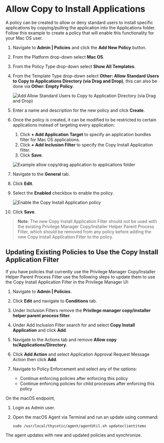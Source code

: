 [title]: # (    Allow Copy to Install Applications)
[tags]: # (standard user, policy, macOS)
[priority]: # (5101)
# Allow Copy to Install Applications

A policy can be created to allow or deny standard users to install specific applications by copying/pulling the application into the Applications folder. Follow this example to create a policy that will enable this functionality for your Mac OS user.

1. Navigate to __Admin | Policies__ and click the __Add New Policy__ button.
1. From the Platform drop-down select __Mac OS__.
1. From the Policy Type drop-down select __Show All Templates__.
1. From the Template Type drop-down select __Other: Allow Standard Users to Copy to Applications Directory (via Drag and Drop)__, this can also be done via __Other: Empty Policy__.

   ![Add Allow Standard Users to Copy to Application Directory (via Drag and Drop)](images/mac/copy_drag_drop.png)
1. Enter a name and description for the new policy and click __Create__.
1. Once the policy is created, it can be modified to be restricted to certain applications instead of targeting every application:
   1. Click __+ Add Application Target__ to specify an application bundles filter for Mac OS applications.
   1. Click __+ Add Inclusion Filter__ to specify the Copy Install Application filter.
   1. Click __Save__.

   ![Example allow copy/drag application to applications folder](images/mac/allow_copy_conditions_20190510.png)
1. Navigate to the __General__ tab.
1. Click __Edit__.
1. Select the __Enabled__ checkbox to enable the policy.

   ![Enable the Copy Install Application policy](images/mac/allow_copy_enable_20190510.png)
1. Click __Save__.

>**Note**:
>The new Copy Install Application Filter should not be used with the existing Privilege Manager Copy/Installer Helper Parent Process Filter, which should be removed from any policy before adding the new Copy Install Application Filter to the policy.

## Updating Existing Policies to Use the Copy Install Application Filter

If you have policies that currently use the Privilege Manager Copy/Installer Helper Parent Process Filter use the following steps to update them to use the Copy Install Application Filter in the Privilege Manager UI:

1. Navigate to __Admin | Policies__.
1. Click __Edit__ and navigate to __Conditions__ tab.
1. Under Inclusion Filters remove the __Privilege manager copy/installer helper parent process filter__.
1. Under Add Inclusion Filter search for and select __Copy Install Application__ and click __Add__.
1. Navigate to the Actions tab and remove __Allow copy to/Applications/Directory__.
1. Click __Add Action__ and select Application Approval Request Message Action then click __Add__.
1. Navigate to Policy Enforcement and select any of the options:

   * Continue enforcing policies after enforcing this policy
   * Continue enforcing policies for child processes after enforcing this policy

On the macOS endpoint,

1. Login as Admin user.
1. Open the macOS Agent via Terminal and run an update using command:

   ```shell
   sudo /usr/local/thycotic/agent/agentUtil.sh updateclientitems
   ```

The agent updates with new and updated policies and synchronize.